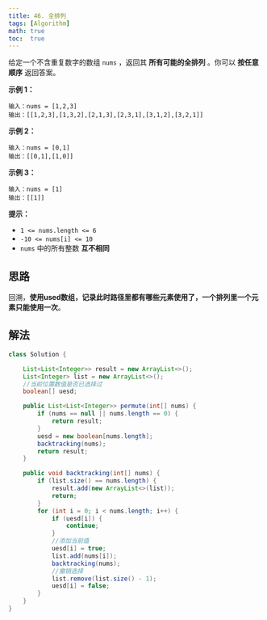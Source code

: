 ```yaml
---
title: 46. 全排列
tags: [Algorithm]
math: true
toc:  true
---
```


给定一个不含重复数字的数组 `nums` ，返回其 **所有可能的全排列** 。你可以 **按任意顺序** 返回答案。

**示例 1：**

```
输入：nums = [1,2,3]
输出：[[1,2,3],[1,3,2],[2,1,3],[2,3,1],[3,1,2],[3,2,1]]
```

**示例 2：**

```
输入：nums = [0,1]
输出：[[0,1],[1,0]]
```

**示例 3：**

```
输入：nums = [1]
输出：[[1]]
```

**提示：**

- `1 <= nums.length <= 6`
- `-10 <= nums[i] <= 10`
- `nums` 中的所有整数 **互不相同**

## 思路

回溯，**使用used数组，记录此时路径里都有哪些元素使用了，一个排列里一个元素只能使用一次**。

## 解法

```java
class Solution {

    List<List<Integer>> result = new ArrayList<>();
    List<Integer> list = new ArrayList<>();
    //当前位置数值是否已选择过
    boolean[] uesd;

    public List<List<Integer>> permute(int[] nums) {
        if (nums == null || nums.length == 0) {
            return result;
        }
        uesd = new boolean[nums.length];
        backtracking(nums);
        return result;
    }

    public void backtracking(int[] nums) {
        if (list.size() == nums.length) {
            result.add(new ArrayList<>(list));
            return;
        }
        for (int i = 0; i < nums.length; i++) {
            if (uesd[i]) {
                continue;
            }
            //添加当前值
            uesd[i] = true;
            list.add(nums[i]);
            backtracking(nums);
            //撤销选择
            list.remove(list.size() - 1);
            uesd[i] = false;
        }
    }
}
```

